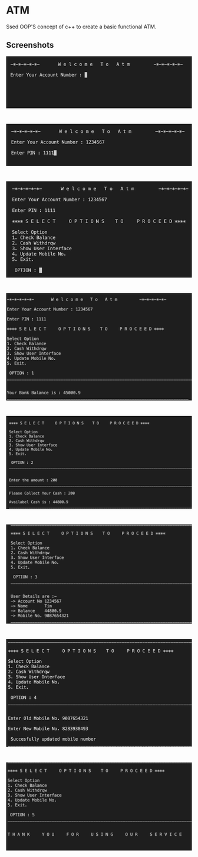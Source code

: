 # ATM

Ssed OOP'S concept of c++ to create a basic functional ATM.



## Screenshots

![App Screenshot](https://github.com/Sanjeev-coder/ATM/blob/main/Screenshot%202022-04-05%20at%209.07.33%20PM.png?raw=true)
#
![App Screenshot](https://github.com/Sanjeev-coder/ATM/blob/main/Screenshot%202022-04-05%20at%209.07.47%20PM.png?raw=true)
#
![App Screenshot](https://github.com/Sanjeev-coder/ATM/blob/main/Screenshot%202022-04-05%20at%209.07.55%20PM.png?raw=true)
#
![App Screenshot](https://github.com/Sanjeev-coder/ATM/blob/main/Screenshot%202022-04-05%20at%209.08.20%20PM.png?raw=true)
#
![App Screenshot](https://github.com/Sanjeev-coder/ATM/blob/main/Screenshot%202022-04-05%20at%209.08.38%20PM.png?raw=true)
#
![App Screenshot](https://github.com/Sanjeev-coder/ATM/blob/main/Screenshot%202022-04-05%20at%209.09.00%20PM.png?raw=true)
#
![App Screenshot](https://github.com/Sanjeev-coder/ATM/blob/main/Screenshot%202022-04-05%20at%209.09.34%20PM.png?raw=true)
#
![App Screenshot](https://github.com/Sanjeev-coder/ATM/blob/main/Screenshot%202022-04-05%20at%209.09.45%20PM.png?raw=true)
#



